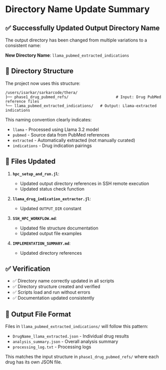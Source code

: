 # Directory Name Update Summary

## ✅ Successfully Updated Output Directory Name

The output directory has been changed from multiple variations to a consistent name:

**New Directory Name**: `llama_pubmed_extracted_indications`

## 📁 Directory Structure

The project now uses this structure:
```
/users/isarkar/sarkarcode/thera/
├── phase1_drug_pubmed_refs/                     # Input: Drug PubMed reference files
└── llama_pubmed_extracted_indications/   # Output: Llama-extracted indications
```

This naming convention clearly indicates:
- `llama` - Processed using Llama 3.2 model
- `pubmed` - Source data from PubMed references  
- `extracted` - Automatically extracted (not manually curated)
- `indications` - Drug indication pairings

## 🔧 Files Updated

1. **`hpc_setup_and_run.jl`**:
   - Updated output directory references in SSH remote execution
   - Updated status check function

2. **`llama_drug_indication_extractor.jl`**:
   - Updated `OUTPUT_DIR` constant

3. **`SSH_HPC_WORKFLOW.md`**:
   - Updated file structure documentation
   - Updated output file examples

4. **`IMPLEMENTATION_SUMMARY.md`**:
   - Updated directory references

## ✅ Verification

- ✅ Directory name correctly updated in all scripts
- ✅ Directory structure created and verified
- ✅ Scripts load and run without errors
- ✅ Documentation updated consistently

## 📄 Output File Format

Files in `llama_pubmed_extracted_indications/` will follow this pattern:
- `DrugName_llama_extracted.json` - Individual drug results
- `analysis_summary.json` - Overall analysis summary
- `processing_log.txt` - Processing logs

This matches the input structure in `phase1_drug_pubmed_refs/` where each drug has its own JSON file.
